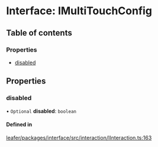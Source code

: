 # Interface: IMultiTouchConfig

## Table of contents

### Properties

- [disabled](IMultiTouchConfig.md#disabled)

## Properties

### disabled

• `Optional` **disabled**: `boolean`

#### Defined in

[leafer/packages/interface/src/interaction/IInteraction.ts:163](https://github.com/leaferjs/leafer/blob/8db572e/packages/interface/src/interaction/IInteraction.ts#L163)
